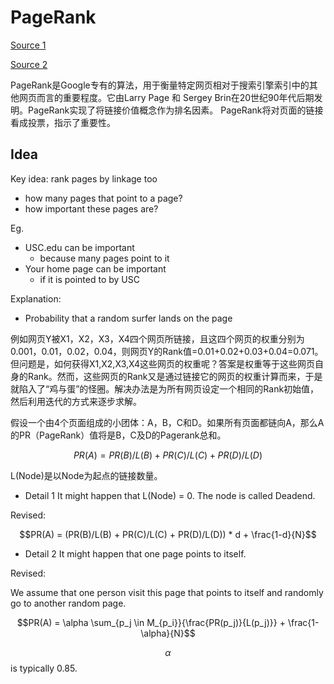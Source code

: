 # PageRank

[Source 1](https://wizardforcel.gitbooks.io/dm-algo-top10/content/pagerank.html)

[Source 2](https://zhangyi.gitbooks.io/spark-in-action/content/chapter2/pagerank.html)

PageRank是Google专有的算法，用于衡量特定网页相对于搜索引擎索引中的其他网页而言的重要程度。它由Larry Page 和 Sergey Brin在20世纪90年代后期发明。PageRank实现了将链接价值概念作为排名因素。
PageRank将对页面的链接看成投票，指示了重要性。

## Idea

Key idea: rank pages by linkage too

- how many pages that point to a page?
- how important these pages are?

Eg.

- USC.edu can be important
    - because many pages point to it
- Your home page can be important
    - if it is pointed to by USC

Explanation:

- Probability that a random surfer lands on the page

例如网页Y被X1，X2，X3，X4四个网页所链接，且这四个网页的权重分别为0.001，0.01，0.02，0.04，则网页Y的Rank值=0.01+0.02+0.03+0.04=0.071。但问题是，如何获得X1,X2,X3,X4这些网页的权重呢？答案是权重等于这些网页自身的Rank。然而，这些网页的Rank又是通过链接它的网页的权重计算而来，于是就陷入了“鸡与蛋”的怪圈。解决办法是为所有网页设定一个相同的Rank初始值，然后利用迭代的方式来逐步求解。

假设一个由4个页面组成的小团体：A，B，C和D。如果所有页面都链向A，那么A的PR（PageRank）值将是B，C及D的Pagerank总和。

$$PR(A) = PR(B)/L(B) + PR(C)/L(C) + PR(D)/L(D)$$

L(Node)是以Node为起点的链接数量。

- Detail 1 It might happen that L(Node) = 0. The node is called Deadend.

Revised:

$$PR(A) = (PR(B)/L(B) + PR(C)/L(C) + PR(D)/L(D)) * d + \frac{1-d}{N}$$


- Detail 2 It might happen that one page points to itself.

Revised:

We assume that one person visit this page that points to itself and randomly go to another random page.

$$PR(A) = \alpha \sum_{p_j \in M_{p_i}}{\frac{PR(p_j)}{L(p_j)}} + \frac{1-\alpha}{N}$$

$$\alpha$$ is typically 0.85.




